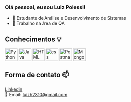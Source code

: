### Olá pessoal, eu sou Luiz Polessi!

- 🌱 Estudante de Análise e Desenvolvimento de Sistemas
- 🔭 Trabalho na área de QA 

## Conhecimentos 💡

<div style="display: inline">
 <img align="center" src="https://cdn.jsdelivr.net/gh/devicons/devicon@latest/icons/python/python-original.svg" width="40" title ="Python" />          
 <img align="center" src="https://cdn.jsdelivr.net/gh/devicons/devicon@latest/icons/java/java-original.svg" width="40" title="Java" />          
 <img align="center" src="https://cdn.jsdelivr.net/gh/devicons/devicon@latest/icons/html5/html5-original.svg" width="40" title="HTML" />
 <img align="center" src="https://cdn.jsdelivr.net/gh/devicons/devicon@latest/icons/css3/css3-original.svg" width="40" title="css" />
 <img align="center" src="https://cdn.jsdelivr.net/gh/devicons/devicon@latest/icons/postman/postman-original.svg" width="40" title="Postman" />
 <img align="center" src="https://cdn.jsdelivr.net/gh/devicons/devicon@latest/icons/mongodb/mongodb-original.svg" width="40" title="MongoDB" />
</div><br/>

## Forma de contato 📫

<a href="https://www.linkedin.com/in/luiz-henrique-mercatelli-polessi-4219b6b2/"> Linkedin </a><br/>
📧 Email: luizh2310@gmail.com
